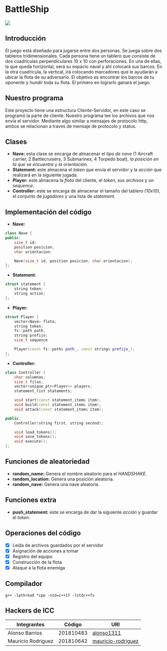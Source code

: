 # BattleShip 

![](https://i.ytimg.com/vi/8rGoks7I7NU/maxresdefault.jpg)

## Introducción 
El juego está diseñado para jugarse entre dos personas. Se juega sobre dos tableros tridimensionales. Cada persona tiene un tablero que consiste de dos cuadrículas perpendiculares 10 x 10 con perforaciones. En una de ellas, la que queda horizontal, será su espacio naval y ahí colocará sus barcos. En la otra cuadrícula, la vertical, irá colocando marcadores que le ayudarán a ubicar la flota de su adversario. El objetivo es encontrar los barcos de tu oponente y hundir toda su flota. El primero en lograrlo ganará el juego.

## Nuestro programa
Este proyecto tiene una estructura Cliente-Servidor, en este caso se programó la parte de cliente.
Nuestro programa lee los archivos que nos envía el servidor. Mediante algo similar a mensajes de protocolo http, ambos se relacionan a traves de mensaje de protocolo y status.

## Clases
- **Nave:** esta clase se encarga de almacenar el *tipo de nave* (1 Aircraft carrier, 2 Battlecruisers, 3 Submarines, 4 Torpedo boat), *la posición en la que se encuentra* y *la orientación*.
- **Statement:** este almacena el *token* que envía el servidor y la *acción* que realizará en la siguiente jugada.
- **Player:** este almacena la *flota* del cliente, el *token*, sus *archivos* y un *sequence*.
- **Controller:** este se encarga de almacenar el tamaño del tablero *(10x10)*, el conjunto de *jugadores* y una lista de *statement*.

## Implementación del código
- **Nave:**

```c++
class Nave {
public:
    size_t id;
    position posicion; 
    char orientacion;

    Nave(size_t id, position posicion, char orientacion);
};
```
- **Statement:**

```c++
struct statement {
    string token;
    string action;
};
```
- **Player:**

```c++
struct Player {
    vector<Nave> flota;
    string token;
    fs::path path;
    string prefijo;
    size_t sequence

    Player(const fs::path& path_, const string& prefijo_);
};
```

- **Controller:**
```c++
class Controller {
    char columnas;
    size_t filas;
    vector<unique_ptr<Player>> players;
    statement_list statements;

    void start(const statement_item& item);
    void build(const statement_item& item);
    void attack(const statement_item& item);

public:
    Controller(string first, string second);

    void load_tokens();
    void save_tokens();
    void execute();
};
```

## Funciones de aleatoriedad
- **random_name:** Genera el nombre aleatorio para el *HANDSHAKE*.
- **random_location:** Genera una posicion aleatoria.
- **random_nave:** Genera una nave aleatoria.

## Funciones extra
- **push_statement:** este se encarga de dar la siguiente *acción* y guardar el *token*.

## Operaciones del código
- [x] Leída de archivos guardados por el servidor
- [x] Asignación de acciones a tomar
- [x] Registro del equipo
- [x] Construcción de la flota
- [x] Ataque a la flota enemiga

## Compilador
```
g++ -lpthread *cpp -std=c++17 -lstdc++fs
```

## Hackers de ICC

|Integrantes|Código|URI|
|-----------|------|---|
|Alonso Barrios|201810483|[alonso1311](https://github.com/alonso1311)
|Mauricio Rodriguez|201810642|[mauricio-rodriguez](https://github.com/mauricio-rodriguez)

